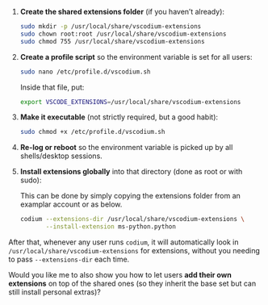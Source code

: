 1. **Create the shared extensions folder** (if you haven’t already):

   ```bash
   sudo mkdir -p /usr/local/share/vscodium-extensions
   sudo chown root:root /usr/local/share/vscodium-extensions
   sudo chmod 755 /usr/local/share/vscodium-extensions
   ```

2. **Create a profile script** so the environment variable is set for all users:

   ```bash
   sudo nano /etc/profile.d/vscodium.sh
   ```

   Inside that file, put:

   ```bash
   export VSCODE_EXTENSIONS=/usr/local/share/vscodium-extensions
   ```

3. **Make it executable** (not strictly required, but a good habit):

   ```bash
   sudo chmod +x /etc/profile.d/vscodium.sh
   ```

4. **Re-log or reboot** so the environment variable is picked up by all shells/desktop sessions.

5. **Install extensions globally** into that directory (done as root or with sudo):

   This can be done by simply copying the extensions folder from an examplar account or as below.

   

   ```bash
   codium --extensions-dir /usr/local/share/vscodium-extensions \
          --install-extension ms-python.python
   ```

After that, whenever any user runs `codium`, it will automatically look in `/usr/local/share/vscodium-extensions` for extensions, without you needing to pass `--extensions-dir` each time.

Would you like me to also show you how to let users **add their own extensions** on top of the shared ones (so they inherit the base set but can still install personal extras)?
